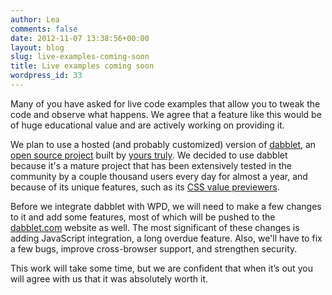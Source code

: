 ```yaml
---
author: Lea
comments: false
date: 2012-11-07 13:38:56+00:00
layout: blog
slug: live-examples-coming-soon
title: Live examples coming soon
wordpress_id: 33
---
```


Many of you have asked for live code examples that allow you to tweak the code and observe what happens. We agree that a feature like this would be of huge educational value and are actively working on providing it.

We plan to use a hosted (and probably customized) version of [dabblet](http://dabblet.com/), an [open source project](https://github.com/LeaVerou/dabblet) built by [yours truly](http://lea.verou.me/). We decided to use dabblet because it's a mature project that has been extensively tested in the community by a couple thousand users every day for almost a year, and because of its unique features, such as its [CSS value previewers](http://dabblet.com/gist/1441328).

Before we integrate dabblet with WPD, we will need to make a few changes to it and add some features, most of which will be pushed to the [dabblet.com](http://dabblet.com/) website as well. The most significant of these changes is adding JavaScript integration, a long overdue feature. Also, we'll have to fix a few bugs, improve cross-browser support, and strengthen security.

This work will take some time, but we are confident that when it’s out you will agree with us that it was absolutely worth it.
